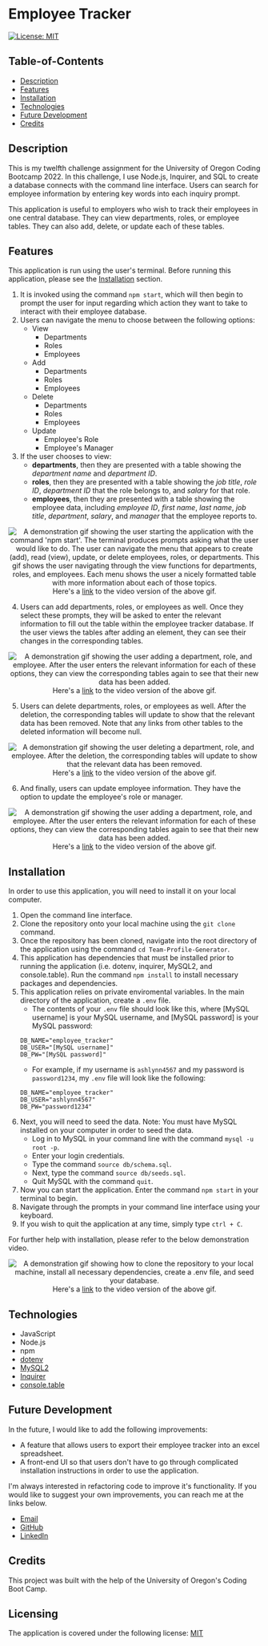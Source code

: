 # Employee Tracker

[![License: MIT](https://img.shields.io/badge/License-MIT-yellow.svg)](https://opensource.org/licenses/MIT)

## Table-of-Contents

- [Description](#description)
- [Features](#features)
- [Installation](#installation)
- [Technologies](#technologies)
- [Future Development](#future-development)
- [Credits](#credits)

## Description

This is my twelfth challenge assignment for the University of Oregon Coding Bootcamp 2022. In this challenge, I use Node.js, Inquirer, and SQL to create a database connects with the command line interface. Users can search for employee information by entering key words into each inquiry prompt.

This application is useful to employers who wish to track their employees in one central database. They can view departments, roles, or employee tables. They can also add, delete, or update each of these tables.

## Features

This application is run using the user's terminal. Before running this application, please see the [Installation](#installation) section.

1. It is invoked using the command `npm start`, which will then begin to prompt the user for input regarding which action they want to take to interact with their employee database.
2. Users can navigate the menu to choose between the following options:
   - View
     - Departments
     - Roles
     - Employees
   - Add
     - Departments
     - Roles
     - Employees
   - Delete
     - Departments
     - Roles
     - Employees
   - Update
     - Employee's Role
     - Employee's Manager
3. If the user chooses to view:
   - **departments**, then they are presented with a table showing the _department name_ and _department ID_.
   - **roles**, then they are presented with a table showing the _job title_, _role ID_, _department ID_ that the role belongs to, and _salary_ for that role.
   - **employees**, then they are presented with a table showing the employee data, including _employee ID_, _first name_, _last name_, _job title_, _department_, _salary_, and _manager_ that the employee reports to.

<p align="center">
<img alt="A demonstration gif showing the user starting the application with the command 'npm start'. The terminal produces prompts asking what the user would like to do. The user can navigate the menu that appears to create (add), read (view), update, or delete employees, roles, or departments. This gif shows the user navigating through the view functions for departments, roles, and employees. Each menu shows the user a nicely formatted table with more information about each of those topics." src="./assets/images/employee-tracker-demo.gif"/>
<br>Here's a <a href="https://drive.google.com/file/d/14LtnZmnGXcX4tiMS_4fKaWJqJxf4-9Pj/view" target="_blank">link</a> to the video version of the above gif.
</p>

4. Users can add departments, roles, or employees as well. Once they select these prompts, they will be asked to enter the relevant information to fill out the table within the employee tracker database. If the user views the tables after adding an element, they can see their changes in the corresponding tables.

<p align="center">
<img alt="A demonstration gif showing the user adding a department, role, and employee. After the user enters the relevant information for each of these options, they can view the corresponding tables again to see that their new data has been added." src="./assets/images/employee-tracker-demo-2.gif"/>
<br>Here's a <a href="https://drive.google.com/file/d/1IrLyyJofYABCGJzKCgP4ezqA8Ptu3wJn/view" target="_blank">link</a> to the video version of the above gif.
</p>

5. Users can delete departments, roles, or employees as well. After the deletion, the corresponding tables will update to show that the relevant data has been removed. Note that any links from other tables to the deleted information will become null.

<p align="center">
<img alt="A demonstration gif showing the user deleting a department, role, and employee. After the deletion, the corresponding tables will update to show that the relevant data has been removed." src="./assets/images/employee-tracker-demo-3.gif"/>
<br>Here's a <a href="https://drive.google.com/file/d/1RFrqKqw9HEfsFiEDZcmncNt4nsUlNZHx/view" target="_blank">link</a> to the video version of the above gif.
</p>

6. And finally, users can update employee information. They have the option to update the employee's role or manager.

<p align="center">
<img alt="A demonstration gif showing the user adding a department, role, and employee. After the user enters the relevant information for each of these options, they can view the corresponding tables again to see that their new data has been added." src="./assets/images/employee-tracker-demo-4.gif"/>
<br>Here's a <a href="https://drive.google.com/file/d/1SnRzKbNktA2SaONRK_va66s2Fd7TYqi_/view" target="_blank">link</a> to the video version of the above gif.
</p>

## Installation

In order to use this application, you will need to install it on your local computer.

1. Open the command line interface.
2. Clone the repository onto your local machine using the `git clone` command.
3. Once the repository has been cloned, navigate into the root directory of the application using the command `cd Team-Profile-Generator`.
4. This application has dependencies that must be installed prior to running the application (i.e. dotenv, inquirer, MySQL2, and console.table). Run the command `npm install` to install necessary packages and dependencies.
5. This application relies on private enviromental variables. In the main directory of the application, create a `.env` file.
   - The contents of your `.env` file should look like this, where [MySQL username] is your MySQL username, and [MySQL password] is your MySQL password:
   ```
   DB_NAME="employee_tracker"
   DB_USER="[MySQL username]"
   DB_PW="[MySQL password]"
   ```
   - For example, if my username is `ashlynn4567` and my password is `password1234`, my `.env` file will look like the following:
   ```
   DB_NAME="employee_tracker"
   DB_USER="ashlynn4567"
   DB_PW="password1234"
   ```
6. Next, you will need to seed the data. Note: You must have MySQL installed on your computer in order to seed the data.
   - Log in to MySQL in your command line with the command `mysql -u root -p`.
   - Enter your login credentials.
   - Type the command `source db/schema.sql`.
   - Next, type the command `source db/seeds.sql`.
   - Quit MySQL with the command `quit`.
7. Now you can start the application. Enter the command `npm start` in your terminal to begin.
8. Navigate through the prompts in your command line interface using your keyboard.
9. If you wish to quit the application at any time, simply type `ctrl + C`.

For further help with installation, please refer to the below demonstration video.

<p align="center">
<img alt="A demonstration gif showing how to clone the repository to your local machine, install all necessary dependencies, create a .env file, and seed your database." src="./assets/images/employee-tracker-demo-5.gif"/>
<br>Here's a <a href="https://drive.google.com/file/d/1kjlwdRrU_z9p4R0omZOK5NPl_s6_9WNK/view" target="_blank">link</a> to the video version of the above gif.
</p>

## Technologies

- JavaScript
- Node.js
- npm
- [dotenv](https://www.npmjs.com/package/dotenv)
- [MySQL2](https://www.npmjs.com/package/mysql2)
- [Inquirer](https://www.npmjs.com/package/inquirer)
- [console.table](https://www.npmjs.com/package/console.table)

## Future Development

In the future, I would like to add the following improvements:

- A feature that allows users to export their employee tracker into an excel spreadsheet.
- A front-end UI so that users don't have to go through complicated installation instructions in order to use the application.

I'm always interested in refactoring code to improve it's functionality. If you would like to suggest your own improvements, you can reach me at the links below.

- <a href="mailto:ashlynn4567@gmail.com">Email</a>
- <a href="https://github.com/ashlynn4567">GitHub</a>
- <a href="https://www.linkedin.com/in/ashley-lynn-smith/">LinkedIn</a>

## Credits

This project was built with the help of the University of Oregon's Coding Boot Camp.

## Licensing

The application is covered under the following license: [MIT](https://opensource.org/licenses/MIT)
